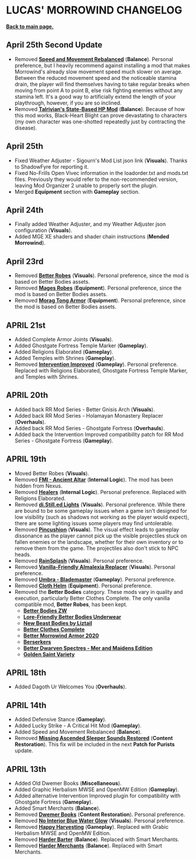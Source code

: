 # LUCAS' MORROWIND CHANGELOG

[**Back to main page.**](https://github.com/Sigourn/morrowind-improved/blob/master/readme.md)

## April 25th Second Update

- Removed [**Speed and Movement Rebalanced**](https://www.nexusmods.com/morrowind/mods/46029) (**Balance**). Personal preference, but I heavily recommend against installing a mod that makes Morrowind's already slow movement speed much slower on average. Between the reduced movement speed and the noticeable stamina drain, the player will find themselves having to take regular breaks when moving from point A to point B, else risk fighting enemies without any stamina left. It's a good way to artificially extend the length of your playthrough, however, if you are so inclined.
- Removed [**Talrivian's State-Based HP Mod**](http://mw.modhistory.com/download-90-6521) (**Balance**). Because of how this mod works, Black-Heart Blight can prove devastating to characters (my own character was one-shotted repeatedly just by contracting the disease).

## April 25th

- Fixed Weather Adjuster - Sigourn's Mod List json link (**Visuals**). Thanks to ShadowFyre for reporting it.
- Fixed No-Frills Open Vivec information in the loadorder.txt and mods.txt files. Previously they would refer to the non-recommended version, leaving Mod Organizer 2 unable to properly sort the plugin.
- Merged **Equipment** section with **Gameplay** section.

## April 24th

- Finally added Weather Adjuster, and my Weather Adjuster json configuration (**Visuals**).
- Added MGE XE shaders and shader chain instructions (**Mended Morrowind**).

## April 23rd

- Removed [**Better Robes**](https://www.nexusmods.com/morrowind/mods/42773/) (**Visuals**). Personal preference, since the mod is based on Better Bodies assets.
- Removed [**Mages Robes**](https://www.nexusmods.com/morrowind/mods/45739) (**Equipment**). Personal preference, since the mod is based on Better Bodies assets.
- Removed [**Morag Tong Armor**](https://www.nexusmods.com/morrowind/mods/44938) (**Equipment**). Personal preference, since the mod is based on Better Bodies assets.

## APRIL 21st

- Added Complete Armor Joints (**Visuals**).
- Added Ghostgate Fortress Temple Marker (**Gameplay**).
- Added Religions Elaborated (**Gameplay**).
- Added Temples with Shrines (**Gameplay**).
- Removed [**Intervention Improved**](https://www.nexusmods.com/morrowind/mods/43267) (**Gameplay**). Personal preference. Replaced with Religions Elaborated, Ghostgate Fortress Temple Marker, and Temples with Shrines.

## APRIL 20th

- Added back RR Mod Series - Better Gnisis Arch (**Visuals**).
- Added back RR Mod Series - Holamayan Monastery Replacer (**Overhauls**).
- Added back RR Mod Series - Ghostgate Fortress (**Overhauls**).
- Added back the Intervention Improved compatibility patch for RR Mod Series - Ghostgate Fortress (**Gameplay**).

## APRIL 19th

- Moved Better Robes (**Visuals**).
- Removed [**FMI - Ancient Altar**](https://www.nexusmods.com/morrowind/mods/47187) (**Internal Logic**). The mod has been hidden from Nexus.
- Removed [**Healers**](https://www.nexusmods.com/morrowind/mods/47752) (**Internal Logic**). Personal preference. Replaced with Religions Elaborated.
- Removed [**di.Still.ed Lights**](https://www.nexusmods.com/morrowind/mods/46291) (**Visuals**). Personal preference. While there are bound to be some gameplay issues when a game isn't designed for low visibility (such as shadows not working as the player would expect), there are some lighting issues some players may find untolerable.
- Removed [**Pincushion**](https://www.nexusmods.com/morrowind/mods/46862) (**Visuals**). The visual effect leads to gameplay dissonance as the player cannot pick up the visible projectiles stuck on fallen enemies or the landscape, whether for their own inventory or to remove them from the game. The projectiles also don't stick to NPC heads.
- Removed [**RainSplash**](https://www.nexusmods.com/morrowind/mods/43124) (**Visuals**). Personal preference.
- Removed [**Vanilla-Friendly Almalexia Replacer**](https://www.nexusmods.com/morrowind/mods/47068?) (**Visuals**). Personal preference.
- Removed [**Umbra - Blademaster**](https://www.nexusmods.com/morrowind/mods/43275) (**Gameplay**). Personal preference.
- Removed [**Cloth Helm**](https://www.nexusmods.com/morrowind/mods/47783) (**Equipment**). Personal preference.
- Removed the **Better Bodies** category. These mods vary in quality and execution, particularly Better Clothes Complete. The only vanilla compatible mod, **Better Robes**, has been kept.
  - [**Better Bodies ZW**](https://www.nexusmods.com/morrowind/mods/42395)
  - [**Lore-Friendly Better Bodies Underwear**](https://www.nexusmods.com/morrowind/mods/43065)
  - [**New Beast Bodies by Liztail**](https://www.nexusmods.com/morrowind/mods/47678)
  - [**Better Clothes Complete**](https://www.nexusmods.com/morrowind/mods/47549)
  - [**Better Morrowind Armor 2020**](http://www.mediafire.com/file/pffrp899uvuvg34/Better_Morrowind_Armor_2020_v1.0.zip/file)
  - [**Berserkers**](https://www.nexusmods.com/morrowind/mods/43528)
  - [**Better Dwarven Spectres - Mer and Maidens Edition**](https://www.nexusmods.com/morrowind/mods/45617)
  - [**Golden Saint Variety**](https://www.nexusmods.com/morrowind/mods/46430)

## APRIL 18th

- Added Dagoth Ur Welcomes You (**Overhauls**).

## APRIL 14th

- Added Defensive Stance (**Gameplay**).
- Added Lucky Strike - A Critical Hit Mod (**Gameplay**).
- Added Speed and Movement Rebalanced (**Balance**).
- Removed [**Missing Ascended Sleeper Sounds Restored**](https://www.nexusmods.com/morrowind/mods/44768/) (**Content Restoration**). This fix will be included in the next **Patch for Purists** update.

## APRIL 13th

- Added Old Dwemer Books (**Miscellaneous**).
- Added Graphic Herbalism MWSE and OpenMW Edition (**Gameplay**).
- Added alternative Intervention Improved plugin for compatibility with Ghostgate Fortress (**Gameplay**).
- Added Smart Merchants (**Balance**).
- Removed [**Dwemer Books**](http://mw.modhistory.com/download-11-11770) (**Content Restoration**). Personal preference.
- Removed [**No Interior Blue Water Glow**](https://www.nexusmods.com/morrowind/mods/47126) (**Visuals**). Personal preference.
- Removed [**Happy Harvesting**](https://www.nexusmods.com/morrowind/mods/45627) (**Gameplay**). Replaced with Grabic Herbalism MWSE and OpenMW Edition.
- Removed [**Harder Barter**](https://www.nexusmods.com/morrowind/mods/46188) (**Balance**). Replaced with Smart Merchants.
- Removed [**Harder Merchants**](https://www.nexusmods.com/morrowind/mods/47416) (**Balance**). Replaced with Smart Merchants.
